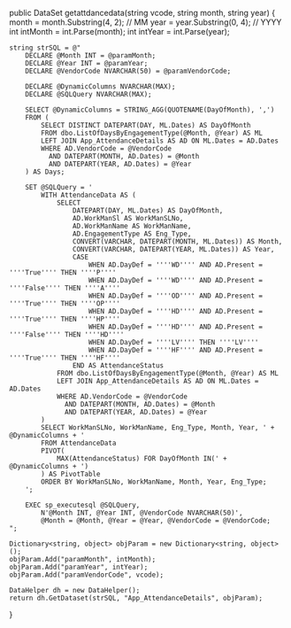 public DataSet getattdancedata(string vcode, string month, string year)
{
    month = month.Substring(4, 2); // MM
    year = year.Substring(0, 4);   // YYYY
    int intMonth = int.Parse(month);
    int intYear = int.Parse(year);

    string strSQL = @"
        DECLARE @Month INT = @paramMonth;
        DECLARE @Year INT = @paramYear;
        DECLARE @VendorCode NVARCHAR(50) = @paramVendorCode;

        DECLARE @DynamicColumns NVARCHAR(MAX); 
        DECLARE @SQLQuery NVARCHAR(MAX);  

        SELECT @DynamicColumns = STRING_AGG(QUOTENAME(DayOfMonth), ',')
        FROM (
            SELECT DISTINCT DATEPART(DAY, ML.Dates) AS DayOfMonth 
            FROM dbo.ListOfDaysByEngagementType(@Month, @Year) AS ML 
            LEFT JOIN App_AttendanceDetails AS AD ON ML.Dates = AD.Dates 
            WHERE AD.VendorCode = @VendorCode 
              AND DATEPART(MONTH, AD.Dates) = @Month 
              AND DATEPART(YEAR, AD.Dates) = @Year
        ) AS Days;              

        SET @SQLQuery = '
            WITH AttendanceData AS ( 
                SELECT 
                    DATEPART(DAY, ML.Dates) AS DayOfMonth,
                    AD.WorkManSl AS WorkManSLNo, 
                    AD.WorkManName AS WorkManName, 
                    AD.EngagementType AS Eng_Type,  
                    CONVERT(VARCHAR, DATEPART(MONTH, ML.Dates)) AS Month, 
                    CONVERT(VARCHAR, DATEPART(YEAR, ML.Dates)) AS Year, 
                    CASE 
                        WHEN AD.DayDef = ''''WD'''' AND AD.Present = ''''True'''' THEN ''''P'''' 
                        WHEN AD.DayDef = ''''WD'''' AND AD.Present = ''''False'''' THEN ''''A''''    
                        WHEN AD.DayDef = ''''OD'''' AND AD.Present = ''''True'''' THEN ''''OP''''  
                        WHEN AD.DayDef = ''''HD'''' AND AD.Present = ''''True'''' THEN ''''HP''''  
                        WHEN AD.DayDef = ''''HD'''' AND AD.Present = ''''False'''' THEN ''''HD''''  
                        WHEN AD.DayDef = ''''LV'''' THEN ''''LV''''       
                        WHEN AD.DayDef = ''''HF'''' AND AD.Present = ''''True'''' THEN ''''HF''''  
                    END AS AttendanceStatus 
                FROM dbo.ListOfDaysByEngagementType(@Month, @Year) AS ML 
                LEFT JOIN App_AttendanceDetails AS AD ON ML.Dates = AD.Dates 
                WHERE AD.VendorCode = @VendorCode 
                  AND DATEPART(MONTH, AD.Dates) = @Month 
                  AND DATEPART(YEAR, AD.Dates) = @Year 
            )   
            SELECT WorkManSLNo, WorkManName, Eng_Type, Month, Year, ' + @DynamicColumns + '
            FROM AttendanceData 
            PIVOT(
                MAX(AttendanceStatus) FOR DayOfMonth IN(' + @DynamicColumns + ')
            ) AS PivotTable 
            ORDER BY WorkManSLNo, WorkManName, Month, Year, Eng_Type; 
        ';

        EXEC sp_executesql @SQLQuery,
            N'@Month INT, @Year INT, @VendorCode NVARCHAR(50)',
            @Month = @Month, @Year = @Year, @VendorCode = @VendorCode;
    ";

    Dictionary<string, object> objParam = new Dictionary<string, object>();
    objParam.Add("paramMonth", intMonth);
    objParam.Add("paramYear", intYear);
    objParam.Add("paramVendorCode", vcode);

    DataHelper dh = new DataHelper();
    return dh.GetDataset(strSQL, "App_AttendanceDetails", objParam);
}
